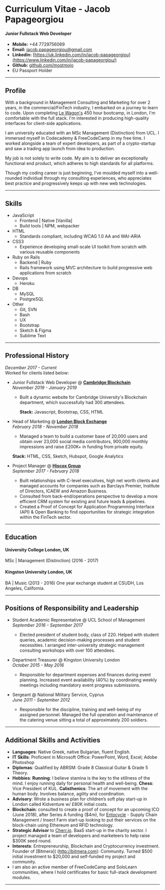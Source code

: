# Curriculum Vitae - Jacob Papageorgiou

#### Junior Fullstack Web Developer
- **Mobile:** +44 7729756069
- **Email:** [jacob.papageorgiou@gmail.com](mailto:jacob.papageorgiou@gmail.com) 
- **Linkedin:** [https://uk.linkedin.com/in/jacob-papageorgiou](https://www.linkedin.com/in/jacob-papageorgiou/) 
- **Github:** [github.com/mostmojo](https://github.com/mostmojo) 
- EU Passport Holder

---

## Profile

With a background in Management Consulting and Marketing for over 2 years, in the commercial/FinTech industry, I embarked on a journey to learn to code. Upon completing [Le Wagon's](https://www.lewagon.com) 450 hour bootcamp, in London, I'm comfortable with the full stack. I'm interested in producing high-quality interfaces for client-side applications.

I am university educated with an MSc Management (Distinction) from UCL. I immersed myself in Codecademy & FreeCodeCamp in my free time. I worked alongside a team of expert developers, as part of a crypto-startup and saw a trading app launch from idea to production.

My job is not solely to write code. My aim is to deliver an exceptionally functional end product, which adheres to high standards for all platforms.

Though my coding career is just beginning, I’ve moulded myself into a well-rounded individual through my consulting experiences, who appreciates best practice and progressively keeps up with new web technologies.

---

## Skills

- JavaScript
    - Frontend | Native [Vanilla]
    - Build tools | NPM, webpacker 
- HTML
    - Standards compliant, including WCAG 1.0 AA and WAI-ARIA
- CSS3
    - Experience developing small-scale UI toolkit from scratch with various reusable components
- Ruby on Rails
    - Backend | Ruby
    - Rails framework using MVC architecture to build progressive web applications from scratch
- Devops
    - Heroku
- DB
    - MySQL
    - PostgreSQL
- Other
    - Git, SVN
    - Bash
    - UX
    - Bootstrap
    - Sketch & Figma
    - Sublime Text

---

## Professional History

*December 2017 - Current* <br>
Worked for clients listed below: 

- Junior Fullstack Web Developer @ **[Cambridge Blockchain](http://cambridgeblockchainforum.com/)** <br>
*November 2019 - January 2019*
  - Built a dynamic website for Cambridge University's Blockchain department, which successfully had 300 attendees.

    **Stack:** Javascript, Bootstrap, CSS, HTML

- Head of Marketing @ **[London Block Exchange](https://www.lbx.com)** <br>
*February 2018 - November 2018*<br>
    - Managed a team to build a customer base of 20,000 users and obtain over 23,000 social media contributors, 900,000 monthly impressions and raise £200K+ in funding from private equity.

    **Stack:** HTML, CSS, Sketch, Hubspot, Google Analytics

- Project Manager @ **[Hiscox Group](https://hiscox.co.uk)** <br>
*September 2017 - February 2018*<br>
    - Built relationships with C-level executives, high net worth clients and managed accounts for companies such as Barclays Premier, Institute of Directors, ICAEW and Amazon Business.
    - Consulted from back-end/operations perspective to develop a more efficient CRM system for existing and future leads & pipelines.
    - Created a Proof of Concept for Application Programming Interface (API) & Open Banking to find opportunities for strategic integration within the FinTech sector.

---

## Education
#### University College London, UK
MSc | Management (Distinction) (2016 - 2017)

#### Kingston University London, UK
BA | Music (2013 - 2016)
One year exchange student at CSUDH, Los Angeles, California.

---

## Positions of Responsibility and Leadership

- Student Academic Representative @ UCL School of Management <br>
*September 2016 - September 2017*<br>
    - Elected president of student body, class of 220. Helped with student queries, academic decision-making processes and student necessities. I arranged inter-university strategic management consulting workshops with over 100 attendees.

- Department Treasurer @ Kingston University London <br>
*October 2015 - May 2016*<br>
    - Responsible for department expenses and finances during event planning. Increased event availability (40%) by coordinating weekly meetings including mandatory event progress submissions. 

- Sergeant @ National Military Service, Cyprus <br>
*June 2011 - September 2012*<br>
    - Responsible for the discipline, training and well-being of my assigned personnel. Managed the full operation and maintenance of the catering venue sitting a total of approximately 200 soldiers.

---

## Additional Skills and Activities

- **Languages**: Native Greek, native Bulgarian, fluent English.
- **IT Skills**: Proficient in Microsoft Office: PowerPoint, Word, Excel; Adobe Photoshop
- **Diplomas**: Qualified by ABRSM: Grade 8 Classical Guitar & Grade 5 Theory.
- **Hobbies**: **Running**: I believe stamina is the key to the stillness of the mind. I enjoy running daily for personal health and well-being. **Chess**: Vice President of KUL. **Calisthenics**: The art of movement with the human body. Involves balance, agility and coordination.
- **Advisory**: Wrote a business plan for children’s soft play start-up in London called Kidventure w/ £80K initial costs.
- **Blockchain**: consulted to create a proof of concept for an upcoming ICO (June 2018), after Series A funding ($4m), for
[Entocycle](www.entocycle.com) - Supply Chain Management / Insect Farm start-up looking to put their services on the block-chain using Ethereum and RFID technology.
- **Strategic Advisor** to [Cherr.io](https://cherr.io). BaaS start-up in the charity sector. I project managed a team of developers and marketeers to help raise $300K seed round.
- **Interests**: Entrepreneurship, Blockchain and Cryptocurrency investment. Founder of [Bitmera]( (http://bitmera.com): Community. Turned $500 initial investment to $20,000 and self-funded my project and community.
- I am also an active member of FreeCodeCamp and SoloLearn communities, where I hold certificates for basic full-stack development modules.

---


